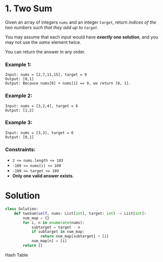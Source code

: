 # 1. Two Sum

Given an array of integers `nums` and an integer `target`, return *indices of the two numbers such that they add up to `target`*.

You may assume that each input would have ***exactly* one solution**, and you may not use the *same* element twice.

You can return the answer in any order.

### Example 1:

```
Input: nums = [2,7,11,15], target = 9
Output: [0,1]
Output: Because nums[0] + nums[1] == 9, we return [0, 1].
```

### Example 2:

```
Input: nums = [3,2,4], target = 6
Output: [1,2]
```

### Example 3:

```
Input: nums = [3,3], target = 6
Output: [0,1]
```

### Constraints:
- `2 <= nums.length <= 103`
- `-109 <= nums[i] <= 109`
- `-109 <= target <= 109`
- **Only one valid answer exists.**

# Solution
```python
class Solution:
    def twoSum(self, nums: List[int], target: int) -> List[int]:
        num_map = {}
        for i, n in enumerate(nums):
            subtarget = target - n
            if subtarget in num_map:
                return num_map[subtarget] + [i]
            num_map[n] = [i]
        return []
```
Hash Table
